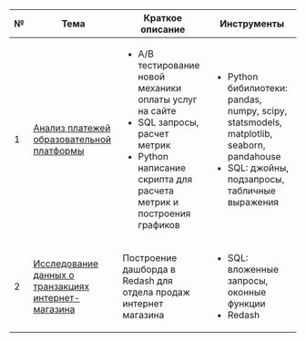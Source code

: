 
|№|Тема|Краткое описание|Инструменты|
|-----|---|-----|-----|
|1|[Анализ платежей образовательной платформы](https://github.com/GerelMN/portfolio_projects/tree/main/online_courses_orders_checkouts) |<ul><li> A/B тестирование новой механики оплаты услуг на сайте </li> <li> SQL запросы, расчет метрик</li> <li> Python написание скрипта для расчета метрик и построения графиков</li> |<ul><li>Python бибилиотеки: pandas, numpy, scipy, statsmodels, matplotlib, seaborn, pandahouse</li> <li>SQL: джойны, подзапросы, табличные выражения</li> 
|2|[Исследование данных о транзакциях интернет-магазина](https://github.com/GerelMN/portfolio_projects/tree/main/data%20analysis%20of%20retail%20store)|Построение дашборда в Redash для отдела продаж интернет магазина|<ul><li>SQL: вложенные запросы, оконные функции</li> <li>Redash</li>|




